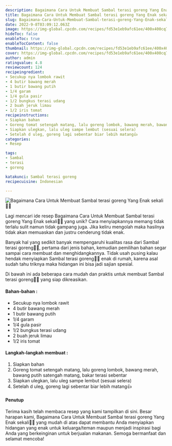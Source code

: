 ```yaml
---
description: Bagaimana Cara Untuk Membuat Sambal terasi goreng Yang Enak sekali"
title: Bagaimana Cara Untuk Membuat Sambal terasi goreng Yang Enak sekali
slug: Bagaimana-Cara-Untuk-Membuat-Sambal-terasi-goreng-Yang-Enak-sekali
date: 2022-9-8T03:09:12.063Z
image: https://img-global.cpcdn.com/recipes/fd53e1eb9afc61ee/400x400cq70/photo.jpg
hideToc: false
enableToc: true
enableTocContent: false
thumbnail: https://img-global.cpcdn.com/recipes/fd53e1eb9afc61ee/400x400cq70/photo.jpg
cover: https://img-global.cpcdn.com/recipes/fd53e1eb9afc61ee/400x400cq70/photo.jpg
author: admin
ratingvalue: 4.8
reviewcount: 124
recipeingredient:
- Secukup nya lombok rawit
- 4 butir bawang merah
- 1 butir bawang putih
- 1/4 garam
- 1/4 gula pasir
- 1/2 bungkus terasi udang
- 2 buah jeruk limau
- 1/2 iris tomat
recipeinstructions:
- Siapkan bahan
- Goreng tomat setengah matang, lalu goreng lombok, bawang merah, bawang putih satengah matang, bakar terasi sebentar
- Siapkan ulegkan, lalu uleg sampe lembut (sesuai selera)
- Setelah d uleg, goreng lagi sebentar biar lebih matang👍
categories:
- Resep

tags:
- Sambal
- terasi
- goreng

katakunci: Sambal terasi goreng
recipecuisine: Indonesian

---
```


![Bagaimana Cara Untuk Membuat Sambal terasi goreng Yang Enak sekali👩‍🍳](https://img-global.cpcdn.com/recipes/fd53e1eb9afc61ee/400x400cq70/photo.jpg)

Lagi mencari ide resep Bagaimana Cara Untuk Membuat Sambal terasi goreng Yang Enak sekali👩‍🍳 yang unik? Cara menyiapkannya memang tidak terlalu sulit namun tidak gampang juga. Jika keliru mengolah maka hasilnya tidak akan memuaskan dan justru cenderung tidak enak.

Banyak hal yang sedikit banyak mempengaruhi kualitas rasa dari Sambal terasi goreng👩‍🍳, pertama dari jenis bahan, kemudian pemilihan bahan segar sampai cara membuat dan menghidangkannya. Tidak usah pusing kalau hendak menyiapkan Sambal terasi goreng👩‍🍳 enak di rumah, karena asal sudah tahu triknya maka hidangan ini bisa jadi sajian spesial.

Di bawah ini ada beberapa cara mudah dan praktis untuk membuat Sambal terasi goreng👩‍🍳 yang siap dikreasikan.

<!--inarticleads1-->

#### Bahan-bahan :

- Secukup nya lombok rawit
- 4 butir bawang merah
- 1 butir bawang putih
- 1/4 garam
- 1/4 gula pasir
- 1/2 bungkus terasi udang
- 2 buah jeruk limau
- 1/2 iris tomat

<!--inarticleads2-->

#### Langkah-langkah membuat :

1. Siapkan bahan
1. Goreng tomat setengah matang, lalu goreng lombok, bawang merah, bawang putih satengah matang, bakar terasi sebentar
1. Siapkan ulegkan, lalu uleg sampe lembut (sesuai selera)
1. Setelah d uleg, goreng lagi sebentar biar lebih matang👍

#### Penutup

Terima kasih telah membaca resep yang kami tampilkan di sini. Besar harapan kami, Bagaimana Cara Untuk Membuat Sambal terasi goreng Yang Enak sekali👩‍🍳 yang mudah di atas dapat membantu Anda menyiapkan hidangan yang enak untuk keluarga/teman maupun menjadi inspirasi bagi Anda yang berkeinginan untuk berjualan makanan. Semoga bermanfaat dan selamat mencoba!